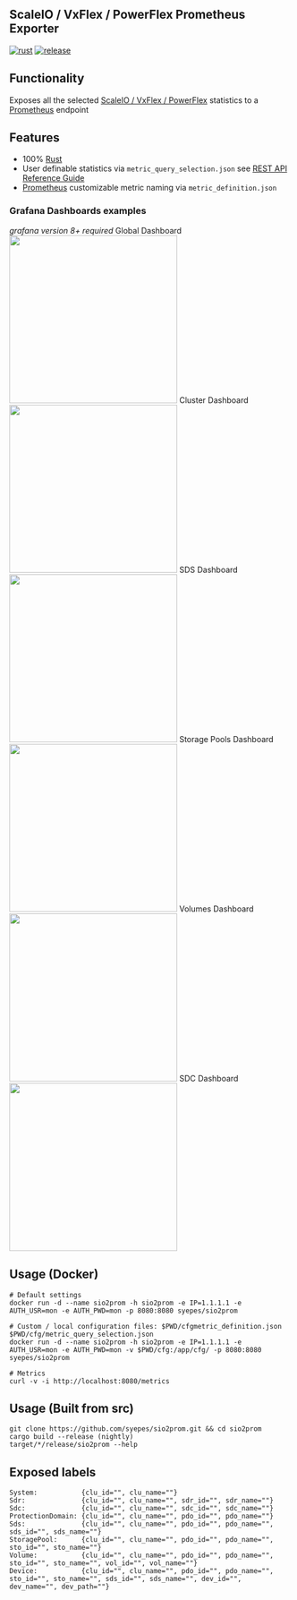 ## ScaleIO / VxFlex / PowerFlex Prometheus Exporter

[![rust](https://github.com/syepes/sio2prom/actions/workflows/rust.yml/badge.svg)](https://github.com/syepes/sio2prom/actions/workflows/rust.yml)
[![release](https://github.com/syepes/sio2prom/actions/workflows/release.yml/badge.svg)](https://github.com/syepes/sio2prom/actions/workflows/release.yml)

## Functionality

 Exposes all the selected [ScaleIO / VxFlex / PowerFlex](https://en.wikipedia.org/wiki/Dell_EMC_ScaleIO) statistics to a [Prometheus](https://prometheus.io/) endpoint

## Features

- 100% [Rust](http://rust-lang.org/)
- User definable statistics via `metric_query_selection.json` see [REST API Reference Guide](https://docs.delltechnologies.com/bundle/PF_REST_API_RG)
- [Prometheus](https://prometheus.io/) customizable metric naming via `metric_definition.json`

### Grafana Dashboards examples
_grafana version 8+ required_
Global Dashboard
<img src="https://raw.githubusercontent.com/syepes/sio2prom/master/grafana/sample_global.jpg" target="_blank" width="300">
Cluster Dashboard
<img src="https://raw.githubusercontent.com/syepes/sio2prom/master/grafana/sample_cluster.jpg" target="_blank" width="300">
SDS Dashboard
<img src="https://raw.githubusercontent.com/syepes/sio2prom/master/grafana/sample_sds.jpg" target="_blank" width="300">
Storage Pools Dashboard
<img src="https://raw.githubusercontent.com/syepes/sio2prom/master/grafana/sample_pool.jpg" target="_blank" width="300">
Volumes Dashboard
<img src="https://raw.githubusercontent.com/syepes/sio2prom/master/grafana/sample_volume.jpg" target="_blank" width="300">
SDC Dashboard
<img src="https://raw.githubusercontent.com/syepes/sio2prom/master/grafana/sample_sdc.jpg" target="_blank" width="300">

## Usage (Docker)

    # Default settings
    docker run -d --name sio2prom -h sio2prom -e IP=1.1.1.1 -e AUTH_USR=mon -e AUTH_PWD=mon -p 8080:8080 syepes/sio2prom

    # Custom / local configuration files: $PWD/cfgmetric_definition.json  $PWD/cfg/metric_query_selection.json
    docker run -d --name sio2prom -h sio2prom -e IP=1.1.1.1 -e AUTH_USR=mon -e AUTH_PWD=mon -v $PWD/cfg:/app/cfg/ -p 8080:8080 syepes/sio2prom

    # Metrics
    curl -v -i http://localhost:8080/metrics

## Usage (Built from src)

    git clone https://github.com/syepes/sio2prom.git && cd sio2prom
    cargo build --release (nightly)
    target/*/release/sio2prom --help

## Exposed labels

    System:           {clu_id="", clu_name=""}
    Sdr:              {clu_id="", clu_name="", sdr_id="", sdr_name=""}
    Sdc:              {clu_id="", clu_name="", sdc_id="", sdc_name=""}
    ProtectionDomain: {clu_id="", clu_name="", pdo_id="", pdo_name=""}
    Sds:              {clu_id="", clu_name="", pdo_id="", pdo_name="", sds_id="", sds_name=""}
    StoragePool:      {clu_id="", clu_name="", pdo_id="", pdo_name="", sto_id="", sto_name=""}
    Volume:           {clu_id="", clu_name="", pdo_id="", pdo_name="", sto_id="", sto_name="", vol_id="", vol_name=""}
    Device:           {clu_id="", clu_name="", pdo_id="", pdo_name="", sto_id="", sto_name="", sds_id="", sds_name="", dev_id="", dev_name="", dev_path=""}

